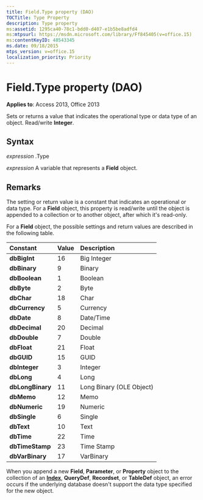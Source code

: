 ```yaml
---
title: Field.Type property (DAO)
TOCTitle: Type Property
description: Type property
ms:assetid: 1295ca40-78c1-bdd0-d407-e1b5be8adfd4
ms:mtpsurl: https://msdn.microsoft.com/library/Ff845405(v=office.15)
ms:contentKeyID: 48543345
ms.date: 09/18/2015
mtps_version: v=office.15
localization_priority: Priority
---
```


# Field.Type property (DAO)


**Applies to**: Access 2013, Office 2013

Sets or returns a value that indicates the operational type or data type of an object. Read/write **Integer**.

## Syntax

*expression* .Type

*expression* A variable that represents a **Field** object.

## Remarks

The setting or return value is a constant that indicates an operational or data type. For a **Field** object, this property is read/write until the object is appended to a collection or to another object, after which it's read-only.

For a **Field** object, the possible settings and return values are described in the following table.

|**Constant**|**Value**|**Description**|
|:----------|:----------|:----------|
|**dbBigInt**|16|Big Integer|
|**dbBinary**|9|Binary|
|**dbBoolean**|1|Boolean|
|**dbByte**|2|Byte|
|**dbChar**|18|Char|
|**dbCurrency**|5|Currency|
|**dbDate**|8|Date/Time|
|**dbDecimal**|20|Decimal|
|**dbDouble**|7|Double|
|**dbFloat**|21|Float|
|**dbGUID**|15|GUID|
|**dbInteger**|3|Integer|
|**dbLong**|4|Long|
|**dbLongBinary**|11|Long Binary (OLE Object)|
|**dbMemo**|12|Memo|
|**dbNumeric**|19|Numeric|
|**dbSingle**|6|Single|
|**dbText**|10|Text|
|**dbTime**|22|Time|
|**dbTimeStamp**|23|Time Stamp|
|**dbVarBinary**|17|VarBinary|

When you append a new **Field**, **Parameter**, or **Property** object to the collection of an **[Index](index-object-dao.md)**, **QueryDef**, **Recordset**, or **TableDef** object, an error occurs if the underlying database doesn't support the data type specified for the new object.
